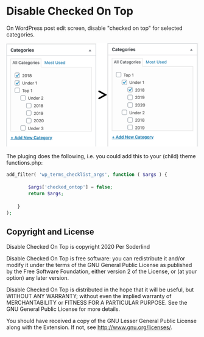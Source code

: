 # Disable Checked On Top

On WordPress post edit screen, disable "checked on top" for selected categories.

<img src="assets/dss-disable-category-sort.png">

The pluging does the following, i.e. you could add this to your (child) theme functions.php:

```php
add_filter( 'wp_terms_checklist_args', function ( $args ) {

		$args['checked_ontop'] = false;
		return $args;

	}
);
```

## Copyright and License

Disable Checked On Top is copyright 2020 Per Soderlind

Disable Checked On Top is free software: you can redistribute it and/or modify it under the terms of the GNU General Public License as published by the Free Software Foundation, either version 2 of the License, or (at your option) any later version.

Disable Checked On Top is distributed in the hope that it will be useful, but WITHOUT ANY WARRANTY; without even the implied warranty of MERCHANTABILITY or FITNESS FOR A PARTICULAR PURPOSE. See the GNU General Public License for more details.

You should have received a copy of the GNU Lesser General Public License along with the Extension. If not, see http://www.gnu.org/licenses/.